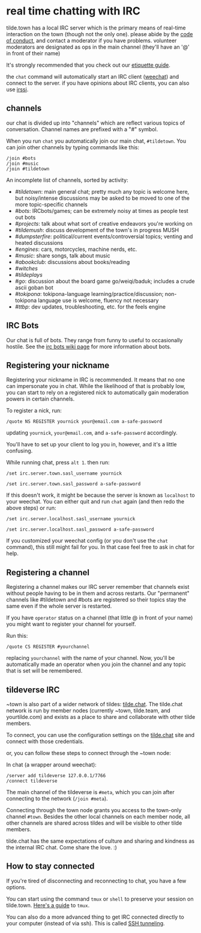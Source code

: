 real time chatting with IRC
===

tilde.town has a local IRC server which is the primary means of real-time
interaction on the town (though not the only one). please abide by the [code
of conduct](../../conduct.html), and contact a moderator if you have problems.
volunteer moderators are designated as ops in the main channel (they'll have
an '@' in front of their name)

It's strongly recommended that you check out our [etiquette
guide](../../etiquette.html).

the `chat` command will automatically start an IRC client
([weechat](../../learn/weechat.html)) and connect to the server. if you have
opinions about IRC clients, you can also use [irssi](../../learn/irssi.html).

## channels

our chat is divided up into "channels" which are reflect various topics of
conversation. Channel names are prefixed with a "#" symbol.

When you run `chat` you automatically join our main chat, `#tildetown`. You
can join other channels by typing commands like this:

    /join #bots
    /join #music
    /join #tildetown

An incomplete list of channels, sorted by activity:

* *#tildetown*: main general chat; pretty much any topic is welcome here, but
  noisy/intense discussions may be asked to be moved to one of the more
  topic-specific channels
* *#bots*: IRCbots/games; can be extremely noisy at times as people test out
  bots
* *#projects*: talk about what sort of creative endeavors you're working on
* *#tildemush*: discuss development of the town's in progress MUSH
* *#dumpsterfire*: political/current events/controversial topics; venting and
  heated discussions
* *#engines*: cars, motorcycles, machine nerds, etc.
* *#music*: share songs, talk about music
* *#abookclub*: discussions about books/reading
* *#witches*
* *#tildeplays*
* *#go*: discussion about the board game go/weiqi/baduk; includes a crude ascii
  goban bot
* *#tokipona*: tokipona-language learning/practice/discussion; non-tokipona
  language use is welcome, fluency not necessary
* *#ttbp*: dev updates, troubleshooting, etc. for the feels engine

## IRC Bots

Our chat is full of bots. They range from funny to useful to occasionally
hostile. See the [irc bots wiki page](list-of-bots.html) for more information
about bots.

## Registering your nickname

Registering your nickname in IRC is recommended. It means that no one can
impersonate you in chat. While the likelihood of that is probably low, you can
start to rely on a registered nick to automatically gain moderation powers in
certain channels.

To register a nick, run:

    /quote NS REGISTER yournick your@email.com a-safe-password

updating `yournick`, `your@email.com`, and `a-safe-password` accordingly.

You'll have to set up your client to log you in, however, and it's a little
confusing.

While running chat, press `alt 1`. then run:

```
/set irc.server.town.sasl_username yournick

/set irc.server.town.sasl_password a-safe-password
```

If this doesn't work, it might be because the server is known as `localhost`
to your weechat. You can either quit and run `chat` again (and then redo the
above steps) or run:

```
/set irc.server.localhost.sasl_username yournick

/set irc.server.localhost.sasl_password a-safe-password
```

If you customized your weechat config (or you don't use the `chat` command),
this still might fail for you. In that case feel free to ask in chat for help.

## Registering a channel

Registering a channel makes our IRC server remember that channels exist
without people having to be in them and across restarts. Our "permanent"
channels like #tildetown and #bots are registered so their topics stay the
same even if the whole server is restarted.

If you have `operator` status on a channel (that little @ in front of your
name) you might want to register your channel for yourself.

Run this:

```
/quote CS REGISTER #yourchannel
```

replacing `yourchannel` with the name of your channel. Now, you'll be
automatically made an operator when you join the channel and any topic that
is set will be remembered.


## tildeverse IRC

~town is also part of a wider network of tildes:
[tilde.chat](https://tilde.chat). The tilde.chat network is run by member nodes
(currently ~town, tilde.team, and yourtilde.com) and exists as a place to share
and collaborate with other tilde members.

To connect, you can use the configuration settings on the
[tilde.chat](https://tilde.chat) site and connect with those credentials.

or, you can follow these steps to connect through the ~town node:

In chat (a wrapper around weechat):

```
/server add tildeverse 127.0.0.1/7766
/connect tildeverse
```

The main channel of the tildeverse is `#meta`, which you can join after
connecting to the network (`/join #meta`).

Connecting through the town node grants you access to the town-only channel
`#town`. Besides the other local channels on each member node, all other
channels are shared across tildes and will be visible to other tilde members.

tilde.chat has the same expectations of culture and sharing and kindness as
the internal IRC chat. Come share the love. :)

## How to stay connected

If you're tired of disconnecting and reconnecting to chat, you have a few
options.

You can start using the command `tmux` or `shell` to preserve your session on
tilde.town. [Here's a
guide](https://www.hamvocke.com/blog/a-quick-and-easy-guide-to-tmux/) to `tmux`.

You can also do a more advanced thing to get IRC connected directly to your
computer (instead of via ssh). This is called [SSH
tunneling](https://tilde.town/~nick/sshtunnel.html).
